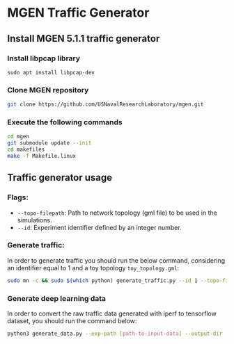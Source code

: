 # MGEN Traffic Generator 

## Install MGEN 5.1.1 traffic generator
### Install libpcap library
```
sudo apt install libpcap-dev
```

### Clone MGEN repository
```bash
git clone https://github.com/USNavalResearchLaboratory/mgen.git
```

### Execute the following commands

```bash
cd mgen
git submodule update --init
cd makefiles
make -f Makefile.linux
```

## Traffic generator usage
### Flags:
- `--topo-filepath`: Path to network topology (gml file) to be used in the simulations.
- `--id`: Experiment identifier defined by an integer number.

### Generate traffic:
In order to generate traffic you should run the below command, considering an identifier equal to 1 and a toy topology `toy_topology.gml`:
```bash
sudo mn -c && sudo $(which python) generate_traffic.py --id 1 --topo-filepath topology/toy_topology.gml
``` 

### Generate deep learning data
In order to convert the raw traffic data generated with iperf to tensorflow dataset, you should run the command below:
```bash
python3 generate_data.py --exp-path [path-to-input-data] --output-dir [path-to-output-data]
``` 